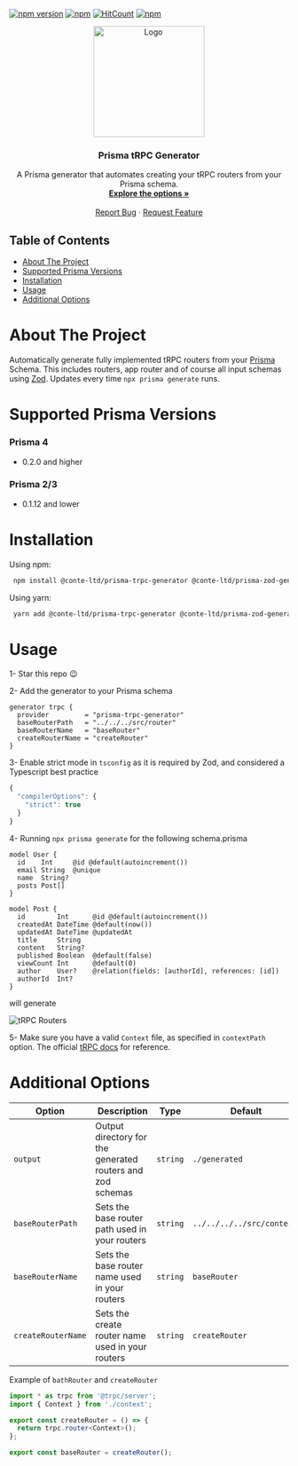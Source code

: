 [![npm version](https://badge.fury.io/js/prisma-trpc-generator.svg)](https://badge.fury.io/js/prisma-trpc-generator)
[![npm](https://img.shields.io/npm/dt/prisma-trpc-generator.svg)](https://www.npmjs.com/package/prisma-trpc-generator)
[![HitCount](https://hits.dwyl.com/conte-ltd/prisma-trpc-generator.svg?style=flat)](http://hits.dwyl.com/conte-ltd/prisma-trpc-generator)
[![npm](https://img.shields.io/npm/l/prisma-trpc-generator.svg)](LICENSE)



<p align="center">
  <a href="https://github.com/conte-ltd/prisma-trpc-generator">
    <img src="https://raw.githubusercontent.com/conte-ltd/prisma-trpc-generator/master/logo.png" alt="Logo" width="200" height="200">
  </a>
  <h3 align="center">Prisma tRPC Generator</h3>
  <p align="center">
    A Prisma generator that automates creating your tRPC routers from your Prisma schema.
    <br />
    <a href="https://github.com/conte-ltd/prisma-trpc-generator#additional-options"><strong>Explore the options »</strong></a>
    <br />
    <br />
    <a href="https://github.com/conte-ltd/prisma-trpc-generator/issues/new?template=bug_report.yml">Report Bug</a>
    ·
    <a href="https://github.com/conte-ltd/prisma-trpc-generator/issues/new?template=feature_request.md">Request Feature</a>
  </p>
</p>


## Table of Contents

- [About The Project](#about-the-project)
- [Supported Prisma Versions](#supported-prisma-versions)
- [Installation](#installation)
- [Usage](#usage)
- [Additional Options](#additional-options)

# About The Project

Automatically generate fully implemented tRPC routers from your [Prisma](https://github.com/prisma/prisma) Schema. This includes routers, app router and of course all input schemas using [Zod](https://github.com/colinhacks/zod). Updates every time `npx prisma generate` runs.

# Supported Prisma Versions

### Prisma 4  
- 0.2.0 and higher
### Prisma 2/3 
- 0.1.12 and lower

# Installation

Using npm:

```bash
 npm install @conte-ltd/prisma-trpc-generator @conte-ltd/prisma-zod-generator
```

Using yarn:

```bash
 yarn add @conte-ltd/prisma-trpc-generator @conte-ltd/prisma-zod-generator
```

# Usage

1- Star this repo 😉

2- Add the generator to your Prisma schema

```prisma
generator trpc {
  provider         = "prisma-trpc-generator"
  baseRouterPath   = "../../../src/router"
  baseRouterName   = "baseRouter"
  createRouterName = "createRouter"
}
```

3- Enable strict mode in `tsconfig` as it is required by Zod, and considered a Typescript best practice

```ts
{
  "compilerOptions": {
    "strict": true
  }
}

```

4- Running `npx prisma generate` for the following schema.prisma

```prisma
model User {
  id    Int     @id @default(autoincrement())
  email String  @unique
  name  String?
  posts Post[]
}

model Post {
  id        Int      @id @default(autoincrement())
  createdAt DateTime @default(now())
  updatedAt DateTime @updatedAt
  title     String
  content   String?
  published Boolean  @default(false)
  viewCount Int      @default(0)
  author    User?    @relation(fields: [authorId], references: [id])
  authorId  Int?
}
```

will generate

![tRPC Routers](https://raw.githubusercontent.com/conte-ltd/prisma-trpc-generator/master/trpcRouters.png)

5- Make sure you have a valid `Context` file, as specified in `contextPath` option. The official [tRPC docs](https://trpc.io/docs/context) for reference.

# Additional Options

| Option             |  Description                                               | Type      |  Default                  |
|--------------------|------------------------------------------------------------| --------- |---------------------------|
| `output`           | Output directory for the generated routers and zod schemas | `string`  | `./generated`             |
| `baseRouterPath`   | Sets the base router path used in your routers             | `string`  | `../../../../src/context` |
| `baseRouterName`   | Sets the base router name used in your routers             | `string`  | `baseRouter`              |
| `createRouterName` | Sets the create router name used in your routers           | `string`  | `createRouter`            |

Example of `bathRouter` and `createRouter`

```ts
import * as trpc from '@trpc/server';
import { Context } from './context';

export const createRouter = () => {
  return trpc.router<Context>();
};

export const baseRouter = createRouter();
```
